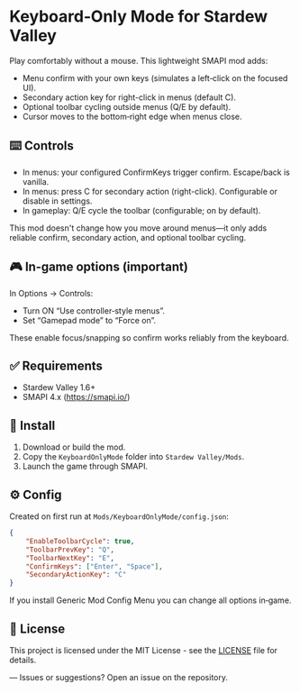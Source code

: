 # Keyboard‑Only Mode for Stardew Valley
Play comfortably without a mouse. This lightweight SMAPI mod adds:

- Menu confirm with your own keys (simulates a left‑click on the focused UI).
- Secondary action key for right-click in menus (default C).
- Optional toolbar cycling outside menus (Q/E by default).
- Cursor moves to the bottom‑right edge when menus close.

  
## ⌨️ Controls
- In menus: your configured ConfirmKeys trigger confirm. Escape/back is vanilla.
- In menus: press C for secondary action (right-click). Configurable or disable in settings.
- In gameplay: Q/E cycle the toolbar (configurable; on by default).

This mod doesn't change how you move around menus—it only adds reliable confirm, secondary action, and optional toolbar cycling.

## 🎮 In‑game options (important)
In Options → Controls:
- Turn ON “Use controller‑style menus”.
- Set “Gamepad mode” to “Force on”.

These enable focus/snapping so confirm works reliably from the keyboard.

## ✅ Requirements
- Stardew Valley 1.6+
- SMAPI 4.x (https://smapi.io/)

## 🧩 Install
1. Download or build the mod.
2. Copy the `KeyboardOnlyMode` folder into `Stardew Valley/Mods`.
3. Launch the game through SMAPI.

## ⚙️ Config
Created on first run at `Mods/KeyboardOnlyMode/config.json`:

```json
{
	"EnableToolbarCycle": true,
	"ToolbarPrevKey": "Q",
	"ToolbarNextKey": "E",
	"ConfirmKeys": ["Enter", "Space"],
	"SecondaryActionKey": "C"
}
```

If you install Generic Mod Config Menu you can change all options in‑game.

## 📄 License
This project is licensed under the MIT License - see the [LICENSE](LICENSE) file for details.

—
Issues or suggestions? Open an issue on the repository.

